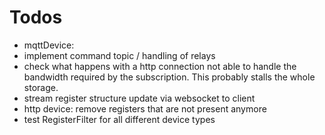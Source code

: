 # Todos
- mqttDevice:
 - implement command topic / handling of relays
- check what happens with a http connection not able to handle the bandwidth required by the subscription. This probably stalls the whole storage.
- stream register structure update via websocket to client
- http device: remove registers that are not present anymore
- test RegisterFilter for all different device types